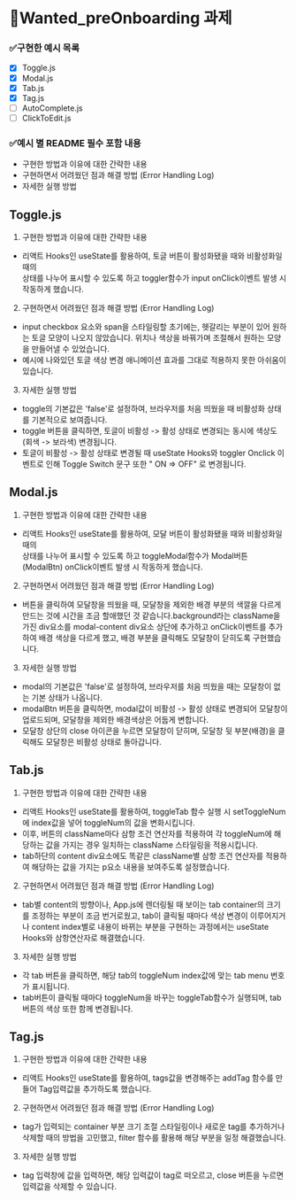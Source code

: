 # 📌Wanted_preOnboarding 과제

### :white_check_mark:구현한 예시 목록

- [x] Toggle.js
- [x] Modal.js
- [x] Tab.js
- [x] Tag.js
- [ ] AutoComplete.js
- [ ] ClickToEdit.js

### :white_check_mark:예시 별 README 필수 포함 내용

- 구현한 방법과 이유에 대한 간략한 내용
- 구현하면서 어려웠던 점과 해결 방법 (Error Handling Log)
- 자세한 실행 방법

## Toggle.js

1. 구현한 방법과 이유에 대한 간략한 내용

- 리액트 Hooks인 useState를 활용하여, 토글 버튼이 활성화됐을 때와 비활성화일 때의<br>
  상태를 나누어 표시할 수 있도록 하고 toggler함수가 input onClick이벤트 발생 시 작동하게 했습니다.

2. 구현하면서 어려웠던 점과 해결 방법 (Error Handling Log)

- input checkbox 요소와 span을 스타일링할 초기에는, 헷갈리는 부분이 있어 원하는 토글 모양이
  나오지 않았습니다. 위치나 색상을 바꿔가며 조절해서 원하는 모양을 만들어낼 수 있었습니다.
- 예시에 나와있던 토글 색상 변경 애니메이션 효과를 그대로 적용하지 못한 아쉬움이 있습니다.

3. 자세한 실행 방법

- toggle의 기본값은 'false'로 설정하여, 브라우저를 처음 띄웠을 때 비활성화 상태를 기본적으로 보여줍니다.
- toggle 버튼을 클릭하면, 토글이 비활성 -> 활성 상태로 변경되는 동시에 색상도 (회색 -> 보라색) 변경됩니다.
- 토글이 비활성 -> 활성 상태로 변경될 때 useState Hooks와 toggler Onclick 이벤트로 인해
  Toggle Switch 문구 또한 " ON => OFF" 로 변경됩니다.

## Modal.js

1. 구현한 방법과 이유에 대한 간략한 내용

- 리액트 Hooks인 useState를 활용하여, 모달 버튼이 활성화됐을 때와 비활성화일 때의<br>
  상태를 나누어 표시할 수 있도록 하고 toggleModal함수가 Modal버튼(ModalBtn) onClick이벤트 발생 시 작동하게 했습니다.

2. 구현하면서 어려웠던 점과 해결 방법 (Error Handling Log)

- 버튼을 클릭하여 모달창을 띄웠을 때, 모달창을 제외한 배경 부분의 색깔을 다르게 만드는 것에 시간을 조금
  할애했던 것 같습니다.background라는 className을 가진 div요소를 modal-content div요소 상단에 추가하고
  onClick이벤트를 추가하여 배경 색상을 다르게 했고, 배경 부분을 클릭해도 모달창이 닫히도록 구현했습니다.

3. 자세한 실행 방법

- modal의 기본값은 'false'로 설정하여, 브라우저를 처음 띄웠을 때는 모달창이 없는 기본 상태가 나옵니다.
- modalBtn 버튼을 클릭하면, modal값이 비활성 -> 활성 상태로 변경되어 모달창이 업로드되며, 모달창을 제외한
  배경색상은 어둡게 변합니다.
- 모달창 상단의 close 아이콘을 누르면 모달창이 닫히며, 모달창 뒷 부분(배경)을 클릭해도 모달창은 비활성 상태로 돌아갑니다.

## Tab.js

1. 구현한 방법과 이유에 대한 간략한 내용

- 리액트 Hooks인 useState를 활용하여, toggleTab 함수 실행 시 setToggleNum에 index값을 넣어 toggleNum의 값을 변화시킵니다.
- 이후, 버튼의 className마다 삼항 조건 연산자를 적용하여 각 toggleNum에 해당하는 값을 가지는 경우 일치하는 className
  스타일링을 적용시킵니다.
- tab하단의 content div요소에도 똑같은 className별 삼항 조건 연산자를 적용하여 해당하는 값을 가지는 p요소 내용을 보여주도록
  설정했습니다.

2. 구현하면서 어려웠던 점과 해결 방법 (Error Handling Log)

- tab별 content의 방향이나, App.js에 렌더링될 때 보이는 tab container의 크기를 조정하는 부분이 조금 번거로웠고,
  tab이 클릭될 때마다 색상 변경이 이루어지거나 content index별로 내용이 바뀌는 부분을 구현하는 과정에서는 useState Hooks와
  삼항연산자로 해결했습니다.

3. 자세한 실행 방법

- 각 tab 버튼을 클릭하면, 해당 tab의 toggleNum index값에 맞는 tab menu 번호가 표시됩니다.
- tab버튼이 클릭될 때마다 toggleNum을 바꾸는 toggleTab함수가 실행되며, tab 버튼의 색상 또한 함께 변경됩니다.

## Tag.js

1. 구현한 방법과 이유에 대한 간략한 내용

- 리액트 Hooks인 useState를 활용하여, tags값을 변경해주는 addTag 함수를 만들어 Tag입력값을 추가하도록 했습니다.

2. 구현하면서 어려웠던 점과 해결 방법 (Error Handling Log)

- tag가 입력되는 container 부분 크기 조절 스타일링이나 새로운 tag를 추가하거나 삭제할 때의 방법을 고민했고, filter 함수를 활용해
해당 부분을 일정 해결했습니다. 
3. 자세한 실행 방법

- tag 입력창에 값을 입력하면, 해당 입력값이 tag로 떠오르고, close 버튼을 누르면 입력값을 삭제할 수 있습니다.
